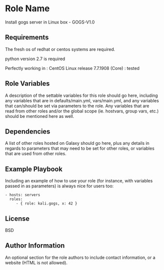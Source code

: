 Role Name
=========

Install gogs server in Linux box - GOGS-V1.0

Requirements
------------

The fresh os of redhat or centos systems are required.

python version 2.7 is required

Perfectly working in : CentOS Linux release 7.7.1908 (Core) : tested

Role Variables
--------------

A description of the settable variables for this role should go here, including any variables that are in defaults/main.yml, vars/main.yml, and any variables that can/should be set via parameters to the role. Any variables that are read from other roles and/or the global scope (ie. hostvars, group vars, etc.) should be mentioned here as well.

Dependencies
------------

A list of other roles hosted on Galaxy should go here, plus any details in regards to parameters that may need to be set for other roles, or variables that are used from other roles.

Example Playbook
----------------

Including an example of how to use your role (for instance, with variables passed in as parameters) is always nice for users too:

    - hosts: servers
      roles:
         - { role: kali.gogs, x: 42 }

License
-------

BSD

Author Information
------------------

An optional section for the role authors to include contact information, or a website (HTML is not allowed).
